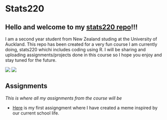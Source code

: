 # Stats220

## Hello and welcome to my [stats220 repo](https://github.com/Jerryj3083/stats220)!!!

I am a second year student from New Zealand studing at the University of Auckland. This repo has been created for a very fun course I am currently doing, stats220 whichi includes coding using R. I will be sharing and uploading assignments/projects done in this course so I hope you enjoy and stay tuned for the future.

![](https://crisissupportsolutions.com/wp-content/uploads/2013/08/stats-pie-chart-bar-graph.jpg)
![](https://thumbnail.imgbin.com/14/5/4/imgbin-rstudio-data-analysis-logo-datacamp-inc-editorial-board-ASESL0t8FeLZfyjW4uU7iW4uM_t.jpg)

## Assignments
*This is where all my assignments from the course will be*

* [Here](https://jerryj3083.github.io/stats220/) is my first assigngment where I have created a meme inspired by our current school life.
